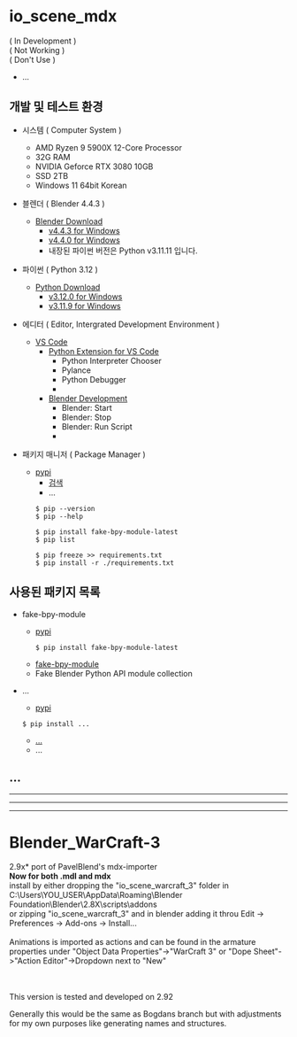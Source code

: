 # io_scene_mdx
( In Development )  
( Not Working )  
( Don't Use )

- ...

## 개발 및 테스트 환경

- 시스템 ( Computer System )  

  - AMD Ryzen 9 5900X 12-Core Processor
  - 32G RAM
  - NVIDIA Geforce RTX 3080 10GB
  - SSD 2TB
  - Windows 11 64bit Korean

- 블렌더 ( Blender 4.4.3 )  

  - [Blender Download](https://www.blender.org/download/)  
    - [v4.4.3 for Windows](https://download.blender.org/release/Blender4.4/blender-4.4.3-windows-x64.msi)  
    - [v4.4.0 for Windows](https://download.blender.org/release/Blender4.4/blender-4.4.0-windows-x64.msi)  
    - 내장된 파이썬 버전은 Python v3.11.11 입니다.  

- 파이썬 ( Python 3.12 )  

  - [Python Download](https://www.python.org/downloads/)  
    - [v3.12.0 for Windows](https://www.python.org/ftp/python/3.12.0/python-3.12.0-amd64.exe)  
    - [v3.11.9 for Windows](https://www.python.org/ftp/python/3.11.9/python-3.11.9-amd64.exe)  

- 에디터 ( Editor, Intergrated Development Environment )  

  - [VS Code](https://visualstudio.microsoft.com/ko/free-developer-offers/)  
    - [Python Extension for VS Code](https://marketplace.visualstudio.com/items?itemName=ms-python.python)  
      - Python Interpreter Chooser  
      - Pylance  
      - Python Debugger  
      -  
    - [Blender Development](https://marketplace.visualstudio.com/items?itemName=JacquesLucke.blender-development)  
      - Blender: Start  
      - Blender: Stop  
      - Blender: Run Script  
      -  

- 패키지 매니저 ( Package Manager )
  - [pypi](https://pypi.org/)  
    - [검색](https://pypi.org/search/)  
    - ...
    ```
    $ pip --version
    $ pip --help
    ```
    ```
    $ pip install fake-bpy-module-latest
    $ pip list
    ```
    ```
    $ pip freeze >> requirements.txt
    $ pip install -r ./requirements.txt
    ```


## 사용된 패키지 목록

- fake-bpy-module
  - [pypi](https://pypi.org/project/fake-bpy-module/)  
    ```
    $ pip install fake-bpy-module-latest
    ```
  - [fake-bpy-module](https://github.com/nutti/fake-bpy-module)  
  - Fake Blender Python API module collection

- ...
  - [pypi]()  
  ```
  $ pip install ...
  ```
  - [...]()
  - ...  


## ...

---  
---  
---  




# Blender_WarCraft-3
2.9x* port of PavelBlend's mdx-importer<br>
<b>Now for both .mdl and mdx</b><br>
install by either dropping the "io_scene_warcraft_3" folder in <br>C:\Users\YOU_USER\AppData\Roaming\Blender Foundation\Blender\2.8X\scripts\addons<br>
or zipping "io_scene_warcraft_3" and in blender adding it throu Edit -> Preferences -> Add-ons -> Install...<br>
<br>
Animations is imported as actions and can be found in the armature properties under "Object Data Properties"->"WarCraft 3" or "Dope Sheet"->"Action Editor"->Dropdown next to "New"<br>
<br>
<br>

This version is tested and developed on 2.92


Generally this would be the same as Bogdans branch but with adjustments for my own purposes like generating names and structures.
